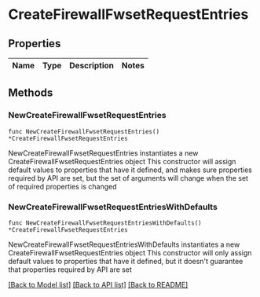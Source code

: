 # CreateFirewallFwsetRequestEntries

## Properties

Name | Type | Description | Notes
------------ | ------------- | ------------- | -------------

## Methods

### NewCreateFirewallFwsetRequestEntries

`func NewCreateFirewallFwsetRequestEntries() *CreateFirewallFwsetRequestEntries`

NewCreateFirewallFwsetRequestEntries instantiates a new CreateFirewallFwsetRequestEntries object
This constructor will assign default values to properties that have it defined,
and makes sure properties required by API are set, but the set of arguments
will change when the set of required properties is changed

### NewCreateFirewallFwsetRequestEntriesWithDefaults

`func NewCreateFirewallFwsetRequestEntriesWithDefaults() *CreateFirewallFwsetRequestEntries`

NewCreateFirewallFwsetRequestEntriesWithDefaults instantiates a new CreateFirewallFwsetRequestEntries object
This constructor will only assign default values to properties that have it defined,
but it doesn't guarantee that properties required by API are set


[[Back to Model list]](../README.md#documentation-for-models) [[Back to API list]](../README.md#documentation-for-api-endpoints) [[Back to README]](../README.md)


